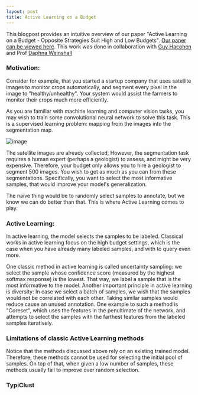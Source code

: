 ```yaml
---
layout: post
title: Active Learning on a Budget
---
```


This blogpost provides an intuitive overview of our paper "Active Learning on a Budget - Opposite Strategies Suit High and Low Budgets".
[Our paper can be viewed here](https://arxiv.org/abs/2202.02794).
This work was done in collaboration with [Guy Hacohen](https://www.cs.huji.ac.il/w~guy.hacohen/) and Prof [Daphna Weinshall](https://www.cs.huji.ac.il/~daphna/)

### Motivation:
Consider for example, that you started a startup company that uses satellite images to monitor crops automatically, and segment every pixel in the image to "healthy/unhealthy". Your system would assist the farmers to monitor their crops much more efficiently.


As you are familiar with machine learning and computer vision tasks, you may wish to train some convolutional neural network to solve this task. This is a supervised learning problem: mapping from the images into the segmentation map. 


![image](https://user-images.githubusercontent.com/39214195/160605470-2e38aea4-2e92-4eaf-81e6-73ace98532e2.png)

The satellite images are already collected, However, the segmentation task requires a human expert (perhaps a geologist) to assess, and might be very expensive. Therefore, your budget only allows you to hire a geologist to segment 500 images. You wish to get as much as you can from these segmentations. Specifically, you want to select the most informative samples, that would improve your model's generalization. 

The naïve thing would be to randomly select samples to annotate, but we know we can do better than that. This is where Active Learning comes to play.

### Active Learning:
In active learning, the model selects the samples to be labeled. Classical works in active learning focus on the high budget settings, which is the case when you have already many labeled samples, and with to query even more.

One classic method in active learning is called uncertainty sampling: we select the sample whose confidence score (measured by the highest softmax response) is the lowest. That way, we label a sample that is the most informative to the model.
Another important principle in active learning is diversity: In case we select a batch of samples, we wish that the samples would not be correlated with each other. Taking similar samples would reduce cause an unused annotation. One example to such a method is "Coreset", which uses the features in the penultimate of the network, and attempts to select the samples with the farthest features from the labeled samples iteratively.


### Limitations of classic Active Learning methods
Notice that the methods discussed above rely on an existing trained model. Therefore, these methods cannot be used for selecting the initial pool of samples. On top of that, when given a low number of samples, these methods usually fail to improve over random selection.


### TypiClust
